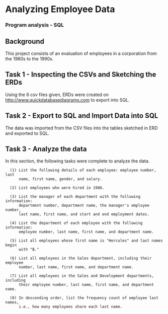 # Analyzing Employee Data 



### Program analysis - SQL

## Background 

This project consists of an evaluation of employees in a corporation from the 1980s to the 1990s. 

## Task 1 - Inspecting the CSVs and Sketching the ERDs 

Using the 6 csv files given, ERDs were created on http://www.quickdatabasediagrams.com to export into SQL. 

## Task 2 - Export to SQL and Import Data into SQL 

The data was imported from the CSV files into the tables sketched in ERD and exported to SQL. 

## Task 3 - Analyze the data 

In this section, the following tasks were complete to analyze the data. 

      (1) List the following details of each employee: employee number, last             
          name, first name, gender, and salary.

      (2) List employees who were hired in 1986.

      (3) List the manager of each department with the following information:             
          department number, department name, the manager's employee number,              
          last name, first name, and start and end employment dates.

      (4) List the department of each employee with the following information:           
          employee number, last name, first name, and department name.

      (5) List all employees whose first name is "Hercules" and last names begin           
          with "B."

      (6) List all employees in the Sales department, including their employee            
          number, last name, first name, and department name.

      (7) List all employees in the Sales and Development departments, including           
          their employee number, last name, first name, and department name.

      (8) In descending order, list the frequency count of employee last names,           
          i.e., how many employees share each last name.
